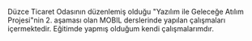 Düzce Ticaret Odasının düzenlemiş olduğu "Yazılım ile Geleceğe Atılım Projesi"nin 2. aşaması olan MOBIL derslerinde yapılan çalışmaları içermektedir. Eğitimde yapmış olduğum kendi çalışmalarımdır.
